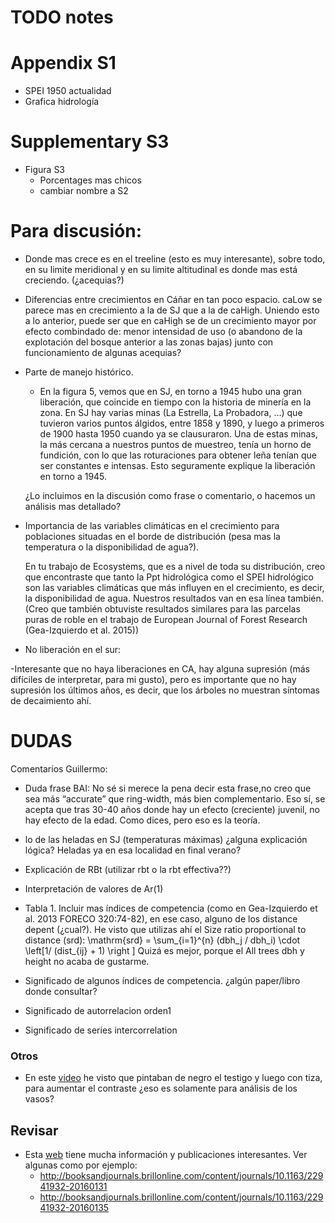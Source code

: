 # TODO notes


# Appendix S1 
* SPEI 1950 actualidad 
* Grafica hidrología 

# Supplementary S3 
* Figura S3
	* Porcentages mas chicos
	* cambiar nombre a S2


# Para discusión:

* Donde mas crece es en el treeline (esto es muy interesante), sobre todo, en su limite meridional y en su limite altitudinal es donde mas está creciendo. (¿acequias?) 

* Diferencias entre crecimientos en Cáñar en tan poco espacio. caLow se parece mas en crecimiento a la de SJ que a la de caHigh. Uniendo esto a lo anterior, puede ser que en caHigh se de un crecimiento mayor por efecto combindado de: menor intensidad de uso (o abandono de la explotación del bosque anterior a las zonas bajas) junto con funcionamiento de algunas acequias? 

* Parte de manejo histórico. 
  
  * En la figura 5, vemos que en SJ, en torno a 1945 hubo una gran liberación, que coincide en tiempo con la historia de minería en la zona. En SJ hay varias minas (La Estrella, La Probadora, …) que tuvieron varios puntos álgidos, entre 1858 y 1890, y luego a primeros de 1900 hasta 1950 cuando ya se clausuraron. Una de estas minas, la más cercana a nuestros puntos de muestreo, tenía un horno de fundición, con lo que las roturaciones para obtener leña tenían que ser constantes e intensas. Esto seguramente explique la liberación en torno a 1945. 
  
  ¿Lo incluimos en la discusión como frase o comentario, o hacemos un análisis mas detallado? 
  
* Importancia de las variables climáticas en el crecimiento para poblaciones situadas en el borde de distribución (pesa mas la temperatura o la disponibilidad de agua?). 


  
  En tu trabajo de Ecosystems, que es a nivel de toda su distribución, creo que encontraste que tanto la Ppt hidrológica como el SPEI hidrológico son las variables climáticas que más influyen en el crecimiento, es decir, la disponibilidad de agua. Nuestros resultados van en esa línea también. (Creo que también obtuviste resultados similares para las parcelas puras de roble en el trabajo de European Journal of Forest Research (Gea-Izquierdo et al. 2015))  
  
  
* No liberación en el sur: 

-Interesante que no haya liberaciones en CA, hay alguna supresión (más difíciles de interpretar, para mi gusto), pero es importante que no hay supresión los últimos años, es decir, que los árboles no muestran síntomas de decaimiento ahí. 



# DUDAS 

Comentarios Guillermo:
* Duda frase BAI: No sé si merece la pena decir esta frase,no creo que sea más “accurate” que ring-width, más bien complementario. Eso sí, se acepta que tras 30-40 años donde hay un efecto (creciente) juvenil, no hay efecto de la edad. Como dices, pero eso es la teoría. 


* lo de las heladas en SJ (temperaturas máximas) ¿alguna explicación lógica? Heladas ya en esa localidad en final verano?


* Explicación de RBt (utilizar rbt o la rbt effectiva??)

* Interpretación de valores de Ar(1)


* Tabla 1. Incluir mas índices de competencia (como en Gea-Izquierdo et al. 2013 FORECO 320:74-82), en ese caso, alguno de los distance depent (¿cual?). He visto que utilizas ahí el Size ratio proportional to distance (srd):  \mathrm{srd} = \sum_{i=1}^{n} (dbh_j / dbh_i) \cdot \left[1/ (dist_{ij} + 1) \right ] Quizá es mejor, porque el All trees dbh y height no acaba de gustarme. 


* Significado de algunos índices de competencia. ¿algún paper/libro donde consultar? 

* Significado de autorrelacion orden1
* Significado de series intercorrelation






### Otros 

* En este [video](https://www.jove.com/video/52337/a-technical-perspective-modern-tree-ring-research-how-to-overcome) he visto que pintaban de negro el testigo y luego con tiza, para aumentar el contraste ¿eso es solamente para análisis de los vasos?

## Revisar 
* Esta [web](http://streess-cost.eu/index.php/output/publications) tiene mucha información y publicaciones interesantes. Ver algunas como por ejemplo: 
  * http://booksandjournals.brillonline.com/content/journals/10.1163/22941932-20160131 
  * http://booksandjournals.brillonline.com/content/journals/10.1163/22941932-20160135 
  
